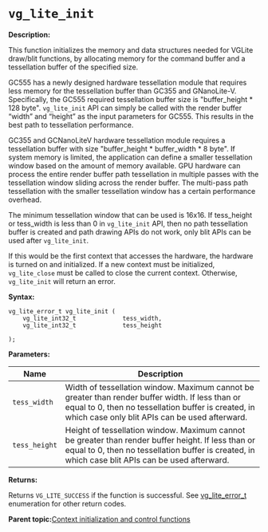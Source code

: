 # `vg_lite_init`

**Description:**

This function initializes the memory and data structures needed for VGLite draw/blit functions, by allocating memory for the command buffer and a tessellation buffer of the specified size.

GC555 has a newly designed hardware tessellation module that requires less memory for the tessellation buffer than GC355 and GNanoLite-V. Specifically, the GC555 required tessellation buffer size is "buffer\_height \* 128 byte". `vg_lite_init` API can simply be called with the render buffer “width” and “height” as the input parameters for GC555. This results in the best path to tessellation performance.

GC355 and GCNanoLiteV hardware tessellation module requires a tessellation buffer with size "buffer\_height \* buffer\_width \* 8 byte". If system memory is limited, the application can define a smaller tessellation window based on the amount of memory available. GPU hardware can process the entire render buffer path tessellation in multiple passes with the tessellation window sliding across the render buffer. The multi-pass path tessellation with the smaller tessellation window has a certain performance overhead.

The minimum tessellation window that can be used is 16x16. If tess\_height or tess\_width is less than 0 in `vg_lite_init` API, then no path tessellation buffer is created and path drawing APIs do not work, only blit APIs can be used after `vg_lite_init`.

If this would be the first context that accesses the hardware, the hardware is turned on and initialized. If a new context must be initialized, `vg_lite_close` must be called to close the current context. Otherwise, `vg_lite_init` will return an error.

**Syntax:**

```
vg_lite_error_t vg_lite_init (
    vg_lite_int32_t             tess_width,
    vg_lite_int32_t             tess_height

);
```

**Parameters:**

|Name|Description|
|----|-----------|
|`tess_width`|Width of tessellation window. Maximum cannot be greater than render buffer width. If less than or equal to 0, then no tessellation buffer is created, in which case only blit APIs can be used afterward.|
|`tess_height`|Height of tessellation window. Maximum cannot be greater than render buffer height. If less than or equal to 0, then no tessellation buffer is created, in which case blit APIs can be used afterward.|

**Returns:**

Returns `VG_LITE_SUCCESS` if the function is successful. See [vg\_lite\_error\_t](vg_lite_error_t_enumeration.md) enumeration for other return codes.



**Parent topic:**[Context initialization and control functions](../topics/context_initialization_and_control_functions.md)

